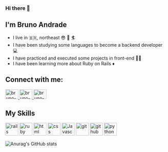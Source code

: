 ### Hi there 👋
## I'm Bruno Andrade
- I live in :brazil:, northeast 😎 🌅 🏄
- I have been studying some languages to become a backend developer 💻
- I have practiced and executed some projects in front-end 🧑‍🏭
- I have been learning more about Ruby on Rails ♦️

## Connect with me:
<a href="https://www.linkedin.com/in/bruno-devops/" target="_blank">
<img aling="center" alt="bruno-linkedin" height="30" width="40" src="https://cdn.jsdelivr.net/gh/devicons/devicon/icons/linkedin/linkedin-original-wordmark.svg" style="max-width:100%;">  
</a>
<a href="https://www.facebook.com/bruno.andrade.773" target="_blank">
<img aling="center" alt="bruno-facebook" height="30" width="40" src="https://cdn.jsdelivr.net/gh/devicons/devicon/icons/facebook/facebook-plain.svg" style="max-width:100%;">  
</a>
<a href="https://www.instagram.com/brunoandrade.br/" target="_blank">
<img aling="center" alt="bruno-Instagram" height="30" width="40" src="https://img.icons8.com/bubbles/344/instagram-new--v2.png" style="max-width:100%;">  
</a>

## My Skills
<img src="https://cdn.jsdelivr.net/gh/devicons/devicon/icons/rails/rails-original-wordmark.svg" alt="rails" width="40" height="40" style="max-width:100%;"></img>
<img src="https://cdn.jsdelivr.net/gh/devicons/devicon/icons/ruby/ruby-original.svg" alt="ruby" width="40" height="40" style="max-width:100%;"></img>
<img src="https://cdn.jsdelivr.net/gh/devicons/devicon/icons/html5/html5-original-wordmark.svg" alt="html" width="40" height="40" style="max-width:100%;"></img>
<img src="https://cdn.jsdelivr.net/gh/devicons/devicon/icons/css3/css3-original-wordmark.svg" alt="css" width="40" height="40" style="max-width:100%;"></img>
<img src="https://cdn.jsdelivr.net/gh/devicons/devicon/icons/javascript/javascript-original.svg" alt="Javascript" width="40" height="40" style="max-width:100%;"></img>
<img src="https://cdn.jsdelivr.net/gh/devicons/devicon/icons/git/git-original-wordmark.svg" alt="git" width="40" height="40" style="max-width:100%;"></img>
<img src="https://cdn.jsdelivr.net/gh/devicons/devicon/icons/github/github-original.svg" alt="github" width="40" height="40" style="max-width:100%;"></img>
<img src="https://cdn.jsdelivr.net/gh/devicons/devicon/icons/python/python-original.svg" alt="python" width="40" height="40" style="max-width:100%;"></img>

![Anurag's GitHub stats](https://github-readme-stats.vercel.app/api?username=BrunoAndrade00&show_icons=true&theme=radical)

<!--
**BrunoAndrade00/BrunoAndrade00** is a ✨ _special_ ✨ repository because its `README.md` (this file) appears on your GitHub profile.

Here are some ideas to get you started:

- 🔭 I’m currently working on ...
- 🌱 I’m currently learning ...
- 👯 I’m looking to collaborate on ...
- 🤔 I’m looking for help with ...
- 💬 Ask me about ...
- 📫 How to reach me: ...
- 😄 Pronouns: ...
- ⚡ Fun fact: ...
-->
